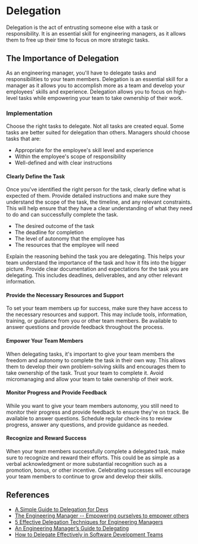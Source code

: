 # Delegation

Delegation is the act of entrusting someone else with a task or responsibility. It is an essential skill for engineering managers, as it allows them to free up their time to focus on more strategic tasks.

## The Importance of Delegation

As an engineering manager, you'll have to delegate tasks and responsibilities to your team members. Delegation is an essential skill for a manager as it allows you to accomplish more as a team and develop your employees' skills and experience.  Delegation allows you to focus on high-level tasks while empowering your team to take ownership of their work.

### Implementation

Choose the right tasks to delegate. Not all tasks are created equal. Some tasks are better suited for delegation than others. Managers should choose tasks that are:
* Appropriate for the employee's skill level and experience
* Within the employee's scope of responsibility
* Well-defined and with clear instructions

#### Clearly Define the Task

Once you've identified the right person for the task, clearly define what is expected of them. Provide detailed instructions and make sure they understand the scope of the task, the timeline, and any relevant constraints. This will help ensure that they have a clear understanding of what they need to do and can successfully complete the task.
* The desired outcome of the task
* The deadline for completion
* The level of autonomy that the employee has
* The resources that the employee will need

Explain the reasoning behind the task you are delegating. This helps your team understand the importance of the task and how it fits into the bigger picture.  Provide clear documentation and expectations for the task you are delegating. This includes deadlines, deliverables, and any other relevant information.

#### Provide the Necessary Resources and Support

To set your team members up for success, make sure they have access to the necessary resources and support. This may include tools, information, training, or guidance from you or other team members. Be available to answer questions and provide feedback throughout the process.

#### Empower Your Team Members

When delegating tasks, it's important to give your team members the freedom and autonomy to complete the task in their own way. This allows them to develop their own problem-solving skills and encourages them to take ownership of the task.  Trust your team to complete it. Avoid micromanaging and allow your team to take ownership of their work.

#### Monitor Progress and Provide Feedback

While you want to give your team members autonomy, you still need to monitor their progress and provide feedback to ensure they're on track. Be available to answer questions.  Schedule regular check-ins to review progress, answer any questions, and provide guidance as needed.

#### Recognize and Reward Success

When your team members successfully complete a delegated task, make sure to recognize and reward their efforts. This could be as simple as a verbal acknowledgment or more substantial recognition such as a promotion, bonus, or other incentive. Celebrating successes will encourage your team members to continue to grow and develop their skills.

## References

* [A Simple Guide to Delegation for Devs](https://www.jobsity.com/blog/a-simple-guide-to-delegation-for-devs)
* [The Engineering Manager -- Empowering ourselves to empower others](https://www.theengineeringmanager.com/management-101/delegation)
* [5 Effective Delegation Techniques for Engineering Managers](https://www.heykona.com/blog/effective-engineering-delegation)
* [An Engineering Manager’s Guide to Delegating](https://fellow.app/blog/engineering/an-engineering-managers-guide-to-delegating)
* [How to Delegate Effectively in Software Development Teams](https://medium.com/swlh/how-to-delegate-effectively-in-software-development-teams-d0c5c8383b0a)